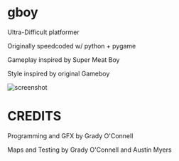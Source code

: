 gboy
===
Ultra-Difficult platformer

Originally speedcoded w/ python + pygame 

Gameplay inspired by Super Meat Boy

Style inspired by original Gameboy

![screenshot](http://imgur.com/AKJdD6rl.png)

CREDITS
===

Programming and GFX by Grady O'Connell

Maps and Testing by Grady O'Connell and Austin Myers

